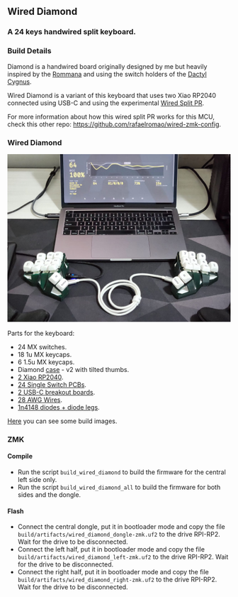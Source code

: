 ## Wired Diamond
### A 24 keys handwired split keyboard.

### Build Details

Diamond is a handwired board originally designed by me but heavily inspired by the [Rommana](https://github.com/AlaaSaadAbdo/Rommana) and using the switch holders of the [Dactyl Cygnus](https://github.com/juhakaup/keyboards).

Wired Diamond is a variant of this keyboard that uses two Xiao RP2040 connected using USB-C and using the experimental [Wired Split PR](https://github.com/zmkfirmware/zmk/pull/2080).

For more information about how this wired split PR works for this MCU, check this other repo: https://github.com/rafaelromao/wired-zmk-config.

### Wired Diamond
![img](../../../../../../../img/wired_diamond/wired_diamond.jpeg)

Parts for the keyboard:
- 24 MX switches.
- 18 1u MX keycaps.
- 6 1.5u MX keycaps.
- Diamond [case](../../../../../../../stls/Diamond) - v2 with tilted thumbs.
- [2 Xiao RP2040](https://www.aliexpress.com/item/1005006987582110.html).
- [24 Single Switch PCBs](https://keycapsss.com/keyboard-parts/pcbs/173/mxledbit-single-switch-pcb-mx-choc-hot-swap-socket).
- [2 USB-C breakout boards](https://www.aliexpress.com/item/1005006047462864.html).
- [28 AWG Wires](https://www.aliexpress.com/item/1005006249194665.html).
- [1n4148 diodes + diode legs](https://www.aliexpress.com/item/1005003540554760.html).

[Here](../../../../../../../docs/builds/wired-diamond.md) you can see some build images.

### ZMK

#### Compile

- Run the script `build_wired_diamond` to build the firmware for the central left side only.
- Run the script `build_wired_diamond_all` to build the firmware for both sides and the dongle.

#### Flash

- Connect the central dongle, put it in bootloader mode and copy the file `build/artifacts/wired_diamond_dongle-zmk.uf2` to the drive RPI-RP2. Wait for the drive to be disconnected.
- Connect the left half, put it in bootloader mode and copy the file `build/artifacts/wired_diamond_left-zmk.uf2` to the drive RPI-RP2. Wait for the drive to be disconnected.
- Connect the right half, put it in bootloader mode and copy the file `build/artifacts/wired_diamond_right-zmk.uf2` to the drive RPI-RP2. Wait for the drive to be disconnected.